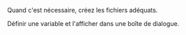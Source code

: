 Quand c'est nécessaire, créez les fichiers adéquats.

Définir une variable et l'afficher dans une boîte de dialogue.